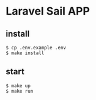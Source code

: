 # Laravel Sail APP

## install

```
$ cp .env.example .env
$ make install
```

## start

```
$ make up
$ make run
```
